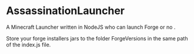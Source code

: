 # AssassinationLauncher
A Minecraft Launcher written in NodeJS who can launch Forge or no .

Store your forge installers jars to the folder ForgeVersions in the same path of the index.js file.
